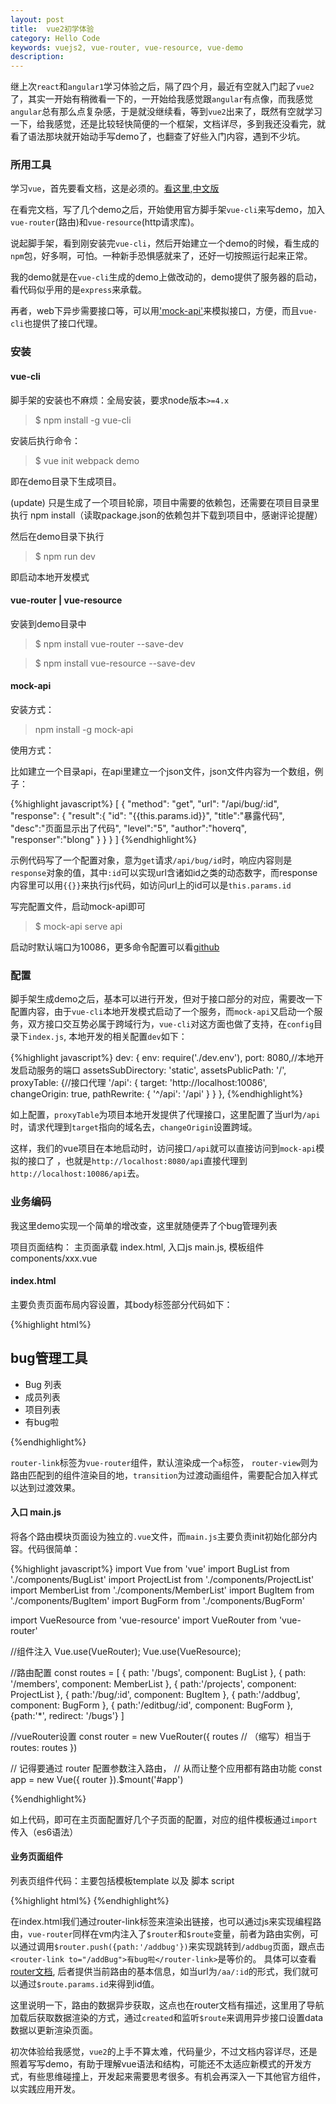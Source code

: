 ```yaml
---
layout: post
title:  vue2初学体验
category: Hello Code
keywords: vuejs2, vue-router, vue-resource, vue-demo
description: 
---
```


继上次`react`和`angular1`学习体验之后，隔了四个月，最近有空就入门起了`vue2`了，其实一开始有稍微看一下的，一开始给我感觉跟`angular`有点像，而我感觉`angular`总有那么点复杂感，于是就没继续看，等到`vue2`出来了，既然有空就学习一下，给我感觉，还是比较轻快简便的一个框架，文档详尽，多到我还没看完，就看了语法那块就开始动手写demo了，也翻查了好些入门内容，遇到不少坑。

### 所用工具

学习`vue`，首先要看文档，这是必须的。[看这里](https://vuejs.org/v2/guide/instance.html),[中文版](https://vuefe.cn/v2/guide/syntax.html)

在看完文档，写了几个demo之后，开始使用官方脚手架`vue-cli`来写demo，加入`vue-router`(路由)和`vue-resource`(http请求库)。

说起脚手架，看到刚安装完`vue-cli`，然后开始建立一个demo的时候，看生成的`npm`包，好多啊，可怕。一种新手恐惧感就来了，还好一切按照运行起来正常。

我的demo就是在`vue-cli`生成的demo上做改动的，demo提供了服务器的启动，看代码似乎用的是`express`来承载。

再者，web下异步需要接口等，可以用['mock-api'](https://github.com/caolvchong/mock-api)来模拟接口，方便，而且`vue-cli`也提供了接口代理。

### 安装

#### vue-cli

脚手架的安装也不麻烦：全局安装，要求node版本`>=4.x`

> $ npm install -g vue-cli 

安装后执行命令：

> $ vue init webpack demo

即在demo目录下生成项目。

(update) 只是生成了一个项目轮廓，项目中需要的依赖包，还需要在项目目录里执行 npm install（读取package.json的依赖包并下载到项目中，感谢评论提醒）

然后在demo目录下执行

> $ npm run dev

即启动本地开发模式

#### vue-router | vue-resource

安装到demo目录中

> $ npm install vue-router --save-dev

> $ npm install vue-resource --save-dev

#### mock-api

安装方式：

> npm install -g mock-api

使用方式：

比如建立一个目录api，在api里建立一个json文件，json文件内容为一个数组，例子：

{%highlight javascript%}
[
	{
        "method": "get",
        "url": "/api/bug/:id",
        "response": {
            "result":{
            	"id": "{{this.params.id}}",
            	"title":"暴露代码",
            	"desc":"页面显示出了代码",
            	"level":"5",
            	"author":"hoverq",
            	"responser":"blong"
            }
        }
    }
]
{%endhighlight%}

示例代码写了一个配置对象，意为`get`请求`/api/bug/id`时，响应内容则是`response`对象的值，其中`:id`可以实现url含诸如id之类的动态数字，而response内容里可以用`{{}}`来执行js代码，如访问url上的id可以是`this.params.id`

写完配置文件，启动mock-api即可

> $ mock-api serve api

启动时默认端口为10086，更多命令配置可以看[github](https://github.com/caolvchong/mock-api)

### 配置

脚手架生成demo之后，基本可以进行开发，但对于接口部分的对应，需要改一下配置内容，由于`vue-cli`本地开发模式启动了一个服务，而`mock-api`又启动一个服务，双方接口交互势必属于跨域行为，`vue-cli`对这方面也做了支持，在`config`目录下`index.js`, 本地开发的相关配置`dev`如下：

{%highlight javascript%}
dev: {
    env: require('./dev.env'),
    port: 8080,//本地开发启动服务的端口
    assetsSubDirectory: 'static',
    assetsPublicPath: '/',
    proxyTable: {//接口代理
        '/api': {
            target: 'http://localhost:10086',
            changeOrigin: true,
            pathRewrite: {
              '^/api': '/api'
            }
          }
    },
{%endhighlight%}

如上配置，`proxyTable`为项目本地开发提供了代理接口，这里配置了当url为`/api`时，请求代理到`target`指向的域名去，`changeOrigin`设置跨域。

这样，我们的vue项目在本地启动时，访问接口`/api`就可以直接访问到`mock-api`模拟的接口了 ，也就是`http://localhost:8080/api`直接代理到`http://localhost:10086/api`去。

### 业务编码

我这里demo实现一个简单的增改查，这里就随便弄了个bug管理列表

项目页面结构：  主页面承载 index.html, 入口js main.js, 模板组件 components/xxx.vue

#### index.html

主要负责页面布局内容设置，其body标签部分代码如下：

{%highlight html%}
<body>
	<div id="app">
	  <section class="column sidebar-left">	
	  	<h1>bug管理工具</h1>  	
		<ul>
			<li>
				<router-link to="/bugs">Bug 列表</router-link>
			</li>
			<li>
				<router-link to="/members">成员列表</router-link>
			</li>
			<li>
				<router-link to="/projects">项目列表</router-link>
			</li>
			<li>
				<router-link to="/addBug">有bug啦</router-link>
			</li>
		</ul>
	  </section>
	  <section class="column main">
		  <transition name="slide">
			  <router-view></router-view>
		  </transition>
	  </section>
	</div>
</body>
{%endhighlight%}

`router-link`标签为`vue-router`组件，默认渲染成一个`a`标签， `router-view`则为路由匹配到的组件渲染目的地，`transition`为过渡动画组件，需要配合加入样式以达到过渡效果。

#### 入口 main.js

将各个路由模块页面设为独立的`.vue`文件，而`main.js`主要负责init初始化部分内容。代码很简单：

{%highlight javascript%}
import Vue from 'vue'
import BugList from './components/BugList'
import ProjectList from './components/ProjectList'
import MemberList from './components/MemberList'
import BugItem from './components/BugItem'
import BugForm from './components/BugForm'

import VueResource from 'vue-resource'
import VueRouter from 'vue-router'

//组件注入
Vue.use(VueRouter);
Vue.use(VueResource);

//路由配置
const routes = [
	{ path: '/bugs', component: BugList },
	{ path: '/members', component: MemberList },
	{
		path:'/projects', 
		component: ProjectList
	},
	{
		path:'/bug/:id',
		component: BugItem
	},
	{
		path:'/addbug',
		component: BugForm
	},
	{
		path:'/editbug/:id',
		component: BugForm
	},
	{path:'*', redirect: '/bugs'}
]

//vueRouter设置
const router = new VueRouter({
  routes // （缩写）相当于 routes: routes
})

// 记得要通过 router 配置参数注入路由，
// 从而让整个应用都有路由功能
const app = new Vue({
  router
}).$mount('#app')

{%endhighlight%}

如上代码，即可在主页面配置好几个子页面的配置，对应的组件模板通过`import`传入（es6语法）

#### 业务页面组件

列表页组件代码：主要包括模板template 以及 脚本 script

{%highlight html%}
<template>
  <div class="bug-list div-for-slide table-list">
    <table class="table table-striped table-bordered" style="text-align:left;">
      <thead>
            <tr>
              <th>Bug标识</th>
              <th>标题</th>
              <th>发起者</th>
              <th>处理者</th>
              <th>所属项目</th>
              <th>详情</th>
            </tr>
            </thead>
            <tbody>
            <tr v-for='bug in bugs'>
              <td>{{bug.id}}</td>
              <td>{{bug.title}}</td>
              <td>{{bug.author}}</td>
              <td>{{bug.responser}}</td>
              <td><router-link :to="'/bug/'+bug.id">Bugs</router-link></td>
              <td><router-link :to="'/bug/'+bug.id">详情</router-link></td>
            </tr>
            </tbody>
    </table>
    <button @click.prevent="$router.push({path:'/addbug'})" class="btn btn-info">新增bug</button>
  </div>
</template>
<script>
export default {
  name: 'buglist',
  data:function(){
      return {
        bugs:{

        }
      }
  },
  created:function(){
    this.fetchData();
  },
  methods:{
    fetchData:function(){
      //vue-resource 在vm实例中注入了$http方法，可直接用
      this.$http.get('/api/getBugs').then((response) => {
        
        this.bugs = response.body.result.data;
        
      }, (response) => {
        console.log('error');
      });
    }
  },
  watch:{
    '$route':'fetchData'
  }
}
</script>
{%endhighlight%}

在index.html我们通过router-link标签来渲染出链接，也可以通过js来实现编程路由，`vue-router`同样在vm内注入了`$router`和`$route`变量，前者为路由实例，可以通过调用`$router.push({path:'/addbug'})`来实现跳转到`/addbug`页面，跟点击 `<router-link to="/addBug">有bug啦</router-link>`是等价的。 具体可以查看[router文档](http://router.vuejs.org/zh-cn/essentials/navigation.html), 后者提供当前路由的基本信息，如当url为`/aa/:id`的形式，我们就可以通过`$route.params.id`来得到id值。

这里说明一下，路由的数据异步获取，这点也在router文档有描述，这里用了导航加载后获取数据渲染的方式，通过`created`和监听`$route`来调用异步接口设置data数据以更新渲染页面。

初次体验给我感觉，`vue2`的上手不算太难，代码量少，不过文档内容详尽，还是照着写写demo，有助于理解vue语法和结构，可能还不太适应新模式的开发方式，有些思维碰撞上，开发起来需要思考很多。有机会再深入一下其他官方组件，以实践应用开发。

